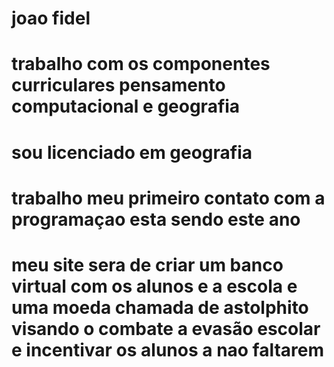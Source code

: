 # joao fidel
# trabalho com os componentes curriculares pensamento computacional e geografia
# sou licenciado em geografia
# trabalho meu primeiro contato com a programaçao esta sendo este ano
# meu site sera de criar um banco virtual com os alunos e a escola e uma moeda chamada de astolphito visando o combate a evasão escolar e incentivar os alunos a nao faltarem
